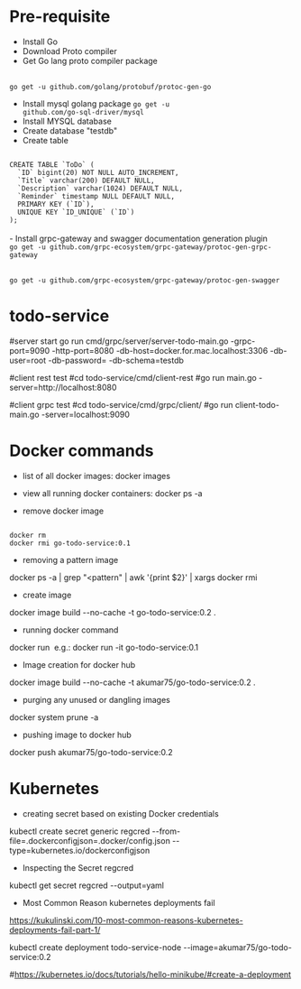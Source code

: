 # Pre-requisite
- Install Go 
- Download Proto compiler
- Get Go lang proto compiler package
<br/>
<code>go get -u github.com/golang/protobuf/protoc-gen-go</code>

- Install mysql golang package
<code>go get -u github.com/go-sql-driver/mysql</code>
-  Install MYSQL database
-  Create database "testdb"
-  Create table 
<code>
CREATE TABLE `ToDo` (
  `ID` bigint(20) NOT NULL AUTO_INCREMENT,
  `Title` varchar(200) DEFAULT NULL,
  `Description` varchar(1024) DEFAULT NULL,
  `Reminder` timestamp NULL DEFAULT NULL,
  PRIMARY KEY (`ID`),
  UNIQUE KEY `ID_UNIQUE` (`ID`)
);
</code>
<br/>
- Install grpc-gateway and swagger documentation generation plugin
<code>
go get -u github.com/grpc-ecosystem/grpc-gateway/protoc-gen-grpc-gateway
</code>
<br/>
<code>
go get -u github.com/grpc-ecosystem/grpc-gateway/protoc-gen-swagger
</code>

# todo-service
#server start
go run cmd/grpc/server/server-todo-main.go -grpc-port=9090 -http-port=8080 -db-host=docker.for.mac.localhost:3306 -db-user=root -db-password=<pass> -db-schema=testdb

#client rest test
#cd todo-service/cmd/client-rest
#go run main.go -server=http://localhost:8080

#client grpc test
#cd todo-service/cmd/grpc/client/
#go run client-todo-main.go -server=localhost:9090


# Docker commands

- list of all docker images: docker images

- view all running docker containers: docker ps -a

- remove docker image
<code>
docker rm <container Id>
docker rmi go-todo-service:0.1
</code>

- removing a pattern image

docker ps -a | grep "<pattern" | awk '{print $2}' | xargs docker rmi

- create image

docker image build --no-cache -t go-todo-service:0.2 .

- running docker command

docker run  <image name>
e.g.: docker run -it  go-todo-service:0.1

- Image creation for docker hub

docker image build --no-cache -t akumar75/go-todo-service:0.2 .

- purging any unused or dangling images

docker system prune -a

- pushing image to docker hub

docker push akumar75/go-todo-service:0.2

# Kubernetes

- creating secret based on existing Docker credentials

kubectl create secret generic regcred --from-file=.dockerconfigjson=.docker/config.json --type=kubernetes.io/dockerconfigjson

- Inspecting the Secret regcred

kubectl get secret regcred --output=yaml

- Most Common Reason kubernetes deployments fail

https://kukulinski.com/10-most-common-reasons-kubernetes-deployments-fail-part-1/

kubectl create deployment todo-service-node --image=akumar75/go-todo-service:0.2

#https://kubernetes.io/docs/tutorials/hello-minikube/#create-a-deployment